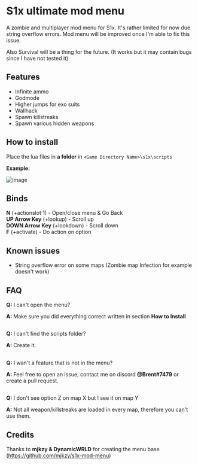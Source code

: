 # S1x ultimate mod menu
A zombie and multiplayer mod menu for S1x. It's rather limited for now due string overflow errors. Mod menu will be improved once I'm able to fix this issue.

Also Survival will be a thing for the future. (It works but it may contain bugs since I have not tested it)

## Features
- Infinite ammo
- Godmode
- Higher jumps for exo suits
- Wallhack
- Spawn killstreaks
- Spawn various hidden weapons

## How to install
Place the lua files in **a folder** in `<Game Directory Name>\s1x\scripts`

**Example:**

![image](https://user-images.githubusercontent.com/70229620/124950814-0bafc080-e013-11eb-8916-1ab129f07927.png)

## Binds
**N** (+actionslot 1) - Open/close menu & Go Back</br>
**UP Arrow Key** (+lookup) - Scroll up</br>
**DOWN Arrow Key** (+lookdown) - Scroll down</br>
**F** (+activate) - Do action on option

## Known issues
- String overflow error on some maps (Zombie map Infection for example doesn't work)

## FAQ
**Q:** I can't open the menu?

**A:** Make sure you did everything correct written in section **How to Install**
##
**Q:** I can't find the scripts folder?

**A:** Create it.
##
**Q:** I wan't a feature that is not in the menu?

**A:** Feel free to open an issue, contact me on discord **@Brent#7479** or create a pull request.

##
**Q:** I don't see option Z on map X but I see it on map Y

**A:** Not all weapon/killstreaks are loaded in every map, therefore you can't use them.

## Credits
Thanks to **mjkzy & DynamicWRLD** for creating the menu base (https://github.com/mjkzy/s1x-mod-menu) 
